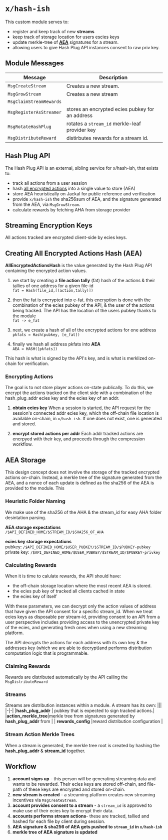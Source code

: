 # `x/hash-ish` 
This custom module serves to:
- register and keep track of new **streams** 
- keep track of storage location for users escies keys
- update merkle-tree of **[AEA](#creating-all-encrypted-actions-hash-aea)** signatures for a stream.
- allowing users to give Hash Plug API instances consent to raw priv key.

## Module Messages
|Message | Description |
|-|-|
|`MsgCreateStream`| Creates a new stream.|
|`MsgGrowStream`| Creates a new stream|
|`MsgClaimStreamRewards`| |
|`MsgRegisterAsStreamer`| stores an encrypted ecies pubkey for an address|
|`MsgRotateHashPlug`| rotates a `stream_id` merkle-leaf provider key|
|`MsgDistributeReward`| distirbutes rewards for a stream id.|


## Hash Plug API 
The Hash Plug API is an external, sibling service for x/hash-ish, that exists to:
- track all actions from a user session
- hash [all encrypted actions](#allencryptedactionshash) into a single value to store (AEA) 
- store AEA heuristically on Jackal for public reference and verification
- provide `x/hash-ish` the sha256sum of AEA, and the signature generated from the AEA, via `MsgGrowStream`.
- calculate rewards by fetching AHA from storage provider 

## Streaming Encryption Keys 
All actions tracked are encrypted client-side by ecies keys.

## Creating All Encrypted Actions Hash (AEA)
**AllEncryptedActionsHash** is the value generated by the Hash Plug API containing the encrypted action values. 

1. we start by creating a **file action tally** (fat) hash of the actions & their tallies of one address for a given file-id\
`fat = Hash(file_id,[(action,tally)])`

2. then the fat is encrypted into e-fat. this encryption is done with the combination of the ecies pubkey of the API, & the user of the actions being tracked. The API has the location of the users pubkey thanks to the module\
`fat -> e_fat`

3. next, we create a hash of all of the encrypted actions for one address\
`pkfats = Hash(pubkey, [e_fat])`

4. finally we hash all address pkfats into **AEA**\
`AEA = HASH([pkfats])`

This hash is what is signed by the API's key, and is what is merklized on-chain for verification.

### Encrypting Actions
The goal is to not store player actions on-state publically. To do this, we encrypt the actions tracked on the client side with a combination of the hash_plug_addr ecies key and the ecies key of an addr.

1. **obtain ecies key** When a session is started, the API request for the session's connected addr ecies key, which the off-chain file location is available on-chain, in `x/hash-ish`. If one does not exist, one is generated and stored.

2. **encrypt stored actions per addr** Each addr tracked actions are encrpyed with their key, and proceeds through the compression workflow.

## AEA Storage
This design concept does not involve the storage of the tracked encrypted actions on-chain. Instead, a merkle tree of the signature generated from the AEA, and a nonce of each update is defined as the sha256 of the AEA is provided to the module. This

### Heuristic Folder Naming 
We make use of the sha256 of the AHA & the stream_id for easy AHA folder desintation parsing. 

**AEA storage expectations**\
`/$API_DEFINED_HOME/$STREAM_ID/$SHA256_OF_AHA`

**ecies key storage expectations**\
pubkey:  `/$API_DEFINED_HOME/$USER_PUBKEY/$STREAM_ID/$PUBKEY-pubkey`\
private key: `/$API_DEFINED_HOME/$USER_PUBKEY/$STREAM_ID/$PUBKEY-privkey`

### Calculating Rewards 
When it is time to calulate rewards, the API should have:
- the off-chain storage location where the most recent AEA is stored. 
- the ecies pub key of tracked all clients cached in state
- the ecies key of itself

With these parameters, we can decrypt only the action values of address that have given the API consent for a specific stream_id. When we treat ecies keys as disposable per stream-id, providing consent to an API from a user perspective includes providing access to the unencrypted private key of the ecies, and generating fresh ones when using a new streaming platform. 

The API decrypts the actions for each address with its own key & the addresses key (which we are able to decrypt)and performs distribution computation logic that is programmable. 

### Claiming Rewards
Rewards are distributed automatically by the API calling the `MsgDistributeReward`
### Streams 
Streams are distribution instances within a module. A stream has its own:
|||
|-|-|
|**hash_plug_addr** | pubkey that is expected to sign tracked actions.|
|**action_merkle_tree**|merkle tree from signatures generated by **hash_plug_addr** from |
| **rewards_config** |reward distribution configuration |

### Stream Action Merkle Trees
When a stream is generated, the merkle tree root is created by hashing the **hash_plug_addr** & **stream_id** together.


## Workflow 
1. **account signs up** - this person will be generating streaming data and wants to be rewarded. Their ecies keys are stored off-chain, and file-path of these keys are encrypted and stored on-chain. 
2. **new stream is created** - a streaming platform creates new streaming incentives via `MsgCreateStream`.
3. **account provides consent to a stream** - a `stream_id` is approved to make use of their ecies key to encrypt their data.
4. **accounts performs stream actions**- these are tracked, tallied and hashed for each file by client during session.
5. **AEA signature & sha256 of AEA gets pushed to `stream_id` in `x/hash-ish`** 
6. **merkle tree of AEA signature is updated**